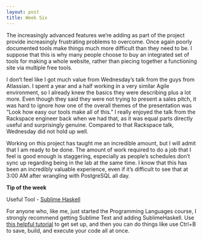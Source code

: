 ```yaml
---
layout: post
title: Week Six
---
```


The increasingly advanced features we’re adding as part of the project provide increasingly frustrating problems to overcome. Once again poorly documented tools make things much more difficult than they need to be. I suppose that this is why many people choose to buy an integrated set of tools for making a whole website, rather than piecing together a functioning site via multiple free tools.

I don’t feel like I got much value from Wednesday’s talk from the guys from Atlassian. I spent a year and a half working in a very similar Agile environment, so I already knew the basics they were describing plus a lot more. Even though they said they were not trying to present a sales pitch, it was hard to ignore how one of the overall themes of the presentation was “Look how easy our tools make all of this.” I really enjoyed the talk from the Rackspace engineer back when we had that, as it was equal parts directly useful and surprisingly genuine. Compared to that Rackspace talk, Wednesday did not hold up well.

Working on this project has taught me an incredible amount, but I will admit that I am ready to be done. The amount of work required to do a job that I feel is good enough is staggering, especially as people’s schedules don’t sync up regarding being in the lab at the same time. I know that this has been an incredibly valuable experience, even if it’s difficult to see that at 3:00 AM after wrangling with PostgreSQL all day.

**Tip of the week**

Useful Tool - [Sublime Haskell](https://github.com/SublimeHaskell/SublimeHaskell)

For anyone who, like me, just started the Programming Languages course, I strongly recommend getting Sublime Text and adding SublimeHaskell. Use [this helpful tutorial](http://tonylawrence.com/blog/2014/01/01/configuring-your-haskell-environment/) to get set up, and then you can do things like use Ctrl+B to save, build, and execute your code all at once.
